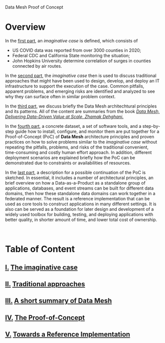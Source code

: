 Data Mesh Proof of Concept

# Overview

In the [first part](#the-imaginative-case), an *imaginative case* is defined, which consists of
- US COVID data was reported from over 3000 counties in 2020;
- Federal CDC  and California State monitoring the situation;
- John Hopkins University determine correlation of surges in counties connected by air routes.

In the [second part](#traditional-approaches), the *imaginative case* then is used to discuss traditional approaches that might have been used to design, develop, and deploy an IT infrastructure to support the execution of the case. Common pitfalls, apparent problems, and emerging risks are identified and analyzed to see why they can surface often in similar problem context.

In the [third part](#a-short-summary-of-data-mesh), we discuss briefly the Data Mesh architechtural principles and its patterns. All of the content are summaries from the book [*Data Mesh, Delivering Data-Driven Value at Scale, Zhamak Dehghani.*](https://www.starburst.io/info/oreilly-data-mesh/)

In the [fourth part](#a-short-summary-of-data-mesh), a concrete dataset, a set of software tools, and a step-by-step guide how to install, configure, and monitor them are put together for a Proof-of-Concept (PoC) of **Data Mesh** architecture principles and proven practices on how to solve problems similar to the *imaginative case* without repeating the pitfalls, problems, and risks of the traditional convenient, time-consuming and costly human effort approach. In addition, different deployment scenarios are explained briefly how the PoC can be demonstrated due to constraints or availabilities of  resources.

In the [last part](#towards-a-reference-implementation), a description for a possible continuation of the PoC is sketched. In essential, it includes a number of architectural principles, an brief overview on how a Data-as-a-Product as a standalone group of applications, databases, and event streams can be built for different data domains, then how these standalone data domains can work together in a federated manner. The result is a reference implementation that can be used as core tools to construct applications in many different settings. It is also can be served as a foundation for later design and development of a widely used toolbox for building, testing, and deploying applications with better quality, in shorter amount of time, and lower total cost of ownership.

&nbsp;

# Table of Content
## [I.](#the-imaginative-case) [The imaginative case](./doc/I-the-imaginative-case.md)
## [II.](#traditional-approaches) [Traditional approaches](./doc/II-traditional-approaches.md)
## [III.](#a-short-summary-of-data-mesh) [A short summary of Data Mesh](./doc/III-a-short-summary-of-data-mesh.md)
## [IV.](#the-proof-of-concept) [The Proof-of-Concept](./doc/IV-the-proof-of-concept.md)
## [V.](#towards-a-reference-implementation) [Towards a Reference Implementation](./doc/V-towards-a-reference-implementation.md)
